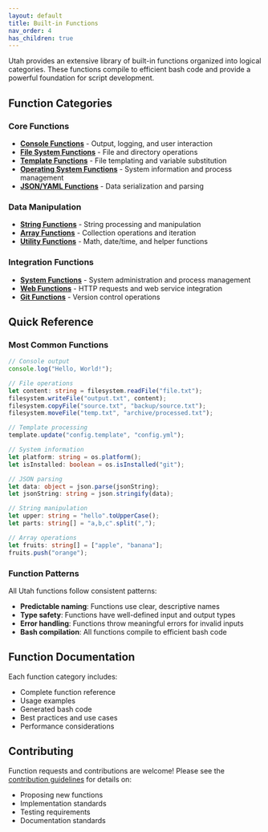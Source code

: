 ```yaml
---
layout: default
title: Built-in Functions
nav_order: 4
has_children: true
---
```


Utah provides an extensive library of built-in functions organized into logical categories. These functions compile to efficient bash code and provide a powerful foundation for script development.

## Function Categories

### Core Functions

- **[Console Functions](console.md)** - Output, logging, and user interaction
- **[File System Functions](filesystem.md)** - File and directory operations
- **[Template Functions](template.md)** - File templating and variable substitution
- **[Operating System Functions](operating-system.md)** - System information and process management
- **[JSON/YAML Functions](json-yaml.md)** - Data serialization and parsing

### Data Manipulation

- **[String Functions](strings.md)** - String processing and manipulation
- **[Array Functions](arrays.md)** - Collection operations and iteration
- **[Utility Functions](utilities.md)** - Math, date/time, and helper functions

### Integration Functions

- **[System Functions](system.md)** - System administration and process management
- **[Web Functions](web.md)** - HTTP requests and web service integration
- **[Git Functions](git.md)** - Version control operations

## Quick Reference

### Most Common Functions

```typescript
// Console output
console.log("Hello, World!");

// File operations
let content: string = filesystem.readFile("file.txt");
filesystem.writeFile("output.txt", content);
filesystem.copyFile("source.txt", "backup/source.txt");
filesystem.moveFile("temp.txt", "archive/processed.txt");

// Template processing
template.update("config.template", "config.yml");

// System information
let platform: string = os.platform();
let isInstalled: boolean = os.isInstalled("git");

// JSON parsing
let data: object = json.parse(jsonString);
let jsonString: string = json.stringify(data);

// String manipulation
let upper: string = "hello".toUpperCase();
let parts: string[] = "a,b,c".split(",");

// Array operations
let fruits: string[] = ["apple", "banana"];
fruits.push("orange");
```

### Function Patterns

All Utah functions follow consistent patterns:

- **Predictable naming**: Functions use clear, descriptive names
- **Type safety**: Functions have well-defined input and output types
- **Error handling**: Functions throw meaningful errors for invalid inputs
- **Bash compilation**: All functions compile to efficient bash code

## Function Documentation

Each function category includes:

- Complete function reference
- Usage examples
- Generated bash code
- Best practices and use cases
- Performance considerations

## Contributing

Function requests and contributions are welcome! Please see the [contribution guidelines](../01-getting-started/contributing.md) for details on:

- Proposing new functions
- Implementation standards
- Testing requirements
- Documentation standards
